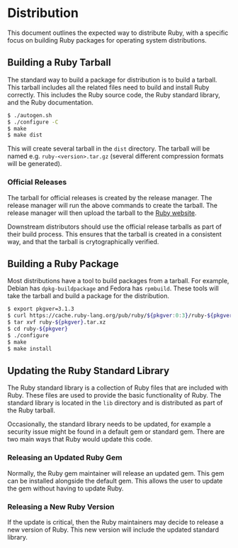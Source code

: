 # Distribution

This document outlines the expected way to distribute Ruby, with a specific focus on building Ruby packages for operating system distributions.

## Building a Ruby Tarball

The standard way to build a package for distribution is to build a tarball. This tarball includes all the related files need to build and install Ruby correctly. This includes the Ruby source code, the Ruby standard library, and the Ruby documentation.

```bash
$ ./autogen.sh
$ ./configure -C
$ make
$ make dist
```

This will create several tarball in the `dist` directory. The tarball will be named e.g. `ruby-<version>.tar.gz` (several different compression formats will be generated).

### Official Releases

The tarball for official releases is created by the release manager. The release manager will run the above commands to create the tarball. The release manager will then upload the tarball to the [Ruby website](https://www.ruby-lang.org/en/downloads/).

Downstream distributors should use the official release tarballs as part of their build process. This ensures that the tarball is created in a consistent way, and that the tarball is crytographically verified.

## Building a Ruby Package

Most distributions have a tool to build packages from a tarball. For example, Debian has `dpkg-buildpackage` and Fedora has `rpmbuild`. These tools will take the tarball and build a package for the distribution.

```bash
$ export pkgver=3.1.3
$ curl https://cache.ruby-lang.org/pub/ruby/${pkgver:0:3}/ruby-${pkgver}.tar.xz --output ruby-${pkgver}.tar.xz
$ tar xvf ruby-${pkgver}.tar.xz
$ cd ruby-${pkgver}
$ ./configure
$ make
$ make install
```

## Updating the Ruby Standard Library

The Ruby standard library is a collection of Ruby files that are included with Ruby. These files are used to provide the basic functionality of Ruby. The standard library is located in the `lib` directory and is distributed as part of the Ruby tarball.

Occasionally, the standard library needs to be updated, for example a security issue might be found in a default gem or standard gem. There are two main ways that Ruby would update this code.

### Releasing an Updated Ruby Gem

Normally, the Ruby gem maintainer will release an updated gem. This gem can be installed alongside the default gem. This allows the user to update the gem without having to update Ruby.

### Releasing a New Ruby Version

If the update is critical, then the Ruby maintainers may decide to release a new version of Ruby. This new version will include the updated standard library.
